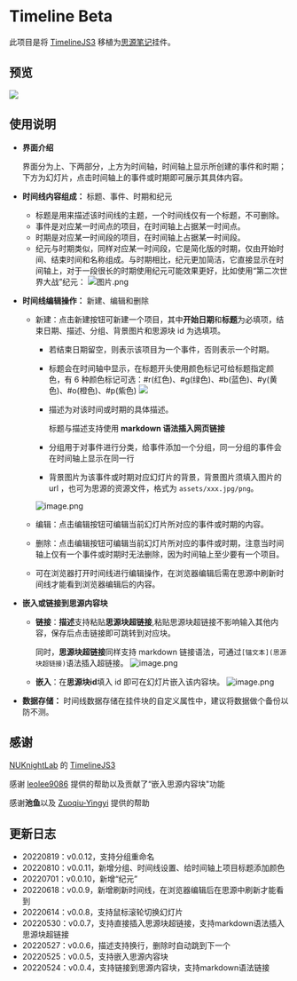 # Timeline Beta

此项目是将 [TimelineJS3](https://github.com/NUKnightLab/TimelineJS3) 移植为[思源笔记](https://github.com/siyuan-note/siyuan)挂件。

## 预览

![](https://b3logfile.com/file/2022/06/preview-b9ad35d5.png?imageView2/2/interlace/1/format/webp)

## 使用说明

* **界面介绍**

  界面分为上、下两部分，上方为时间轴，时间轴上显示所创建的事件和时期；下方为幻灯片，点击时间轴上的事件或时期即可展示其具体内容。
* **时间线内容组成：** 标题、事件、时期和纪元

  * 标题是用来描述该时间线的主题，一个时间线仅有一个标题，不可删除。
  * 事件是对应某一时间点的项目，在时间轴上占据某一时间点。
  * 时期是对应某一时间段的项目，在时间轴上占据某一时间段。
  * 纪元与时期类似，同样对应某一时间段，它是简化版的时期，仅由开始时间、结束时间和名称组成。与时期相比，纪元更加简洁，它直接显示在时间轴上，对于一段很长的时期使用纪元可能效果更好，比如使用“第二次世界大战”纪元：
    ![图片.png](https://b3logfile.com/file/2022/08/图片-f920b38a.png)
* **时间线编辑操作：** 新建、编辑和删除

  * 新建：点击新建按钮可新建一个项目，其中**开始日期**和**标题**为必填项，结束日期、描述、分组、背景图片和思源块 id 为选填项。
    * 若结束日期留空，则表示该项目为一个事件，否则表示一个时期。
    * 标题会在时间轴中显示，在标题开头使用颜色标记可给标题指定颜色，有 6 种颜色标记可选：#r(红色)、#g(绿色)、#b(蓝色)、#y(黄色)、#o(橙色)、#p(紫色)
    ![](https://b3logfile.com/file/2022/08/图片-b5893a04.png)
    * 描述为对该时间或时期的具体描述。

      标题与描述支持使用 **markdown 语法插入网页链接**
    * 分组用于对事件进行分类，给事件添加一个分组，同一分组的事件会在时间轴上显示在同一行
    * 背景图片为该事件或时期对应幻灯片的背景，背景图片须填入图片的 url ，也可为思源的资源文件，格式为 `assets/xxx.jpg/png`。

    ![image.png](https://b3logfile.com/file/2022/08/图片-1b035ec3.png)
  * 编辑：点击编辑按钮可编辑当前幻灯片所对应的事件或时期的内容。
  * 删除：点击编辑按钮可编辑当前幻灯片所对应的事件或时期，注意当时间轴上仅有一个事件或时期时无法删除，因为时间轴上至少要有一个项目。
  * 可在浏览器打开时间线进行编辑操作，在浏览器编辑后需在思源中刷新时间线才能看到浏览器编辑后的内容。

* **嵌入或链接到思源内容块**

  * **链接**：**描述**支持粘贴**思源块超链接**,粘贴思源块超链接不影响输入其他内容，保存后点击链接即可跳转到对应块。
    
    同时，**思源块超链接**同样支持 markdown 链接语法，可通过`[锚文本](思源块超链接)`语法插入超链接。
    ![image.png](https://b3logfile.com/file/2022/06/%E5%9B%BE%E7%89%87-f36db112.png?imageView2/2/interlace/1/format/webp)

  * **嵌入**：在**思源块id**填入 id 即可在幻灯片嵌入该内容块。
    ![image.png](https://b3logfile.com/file/2022/06/embedblock-14d6ed31.png?imageView2/2/interlace/1/format/webp)

* **数据存储：** 时间线数据存储在挂件块的自定义属性中，建议将数据做个备份以防不测。

## 感谢

[NUKnightLab](https://github.com/NUKnightLab) 的 [TimelineJS3](https://github.com/NUKnightLab/TimelineJS3)

感谢 [leolee9086](https://github.com/leolee9086) 提供的帮助以及贡献了“嵌入思源内容块"功能

感谢**池鱼**以及 [Zuoqiu-Yingyi](https://github.com/Zuoqiu-Yingyi) 提供的帮助

## 更新日志

- 20220819：v0.0.12，支持分组重命名
- 20220810：v0.0.11，新增分组、时间线设置、给时间轴上项目标题添加颜色
- 20220701：v0.0.10，新增“纪元”
- 20220618：v0.0.9，新增刷新时间线，在浏览器编辑后在思源中刷新才能看到
- 20220614：v0.0.8，支持鼠标滚轮切换幻灯片
- 20220530：v0.0.7，支持直接插入思源块超链接，支持markdown语法插入思源块超链接
- 20220527：v0.0.6，描述支持换行，删除时自动跳到下一个
- 20220525：v0.0.5，支持嵌入思源内容块
- 20220524：v0.0.4，支持链接到思源内容块，支持markdown语法链接